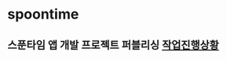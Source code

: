# spoontime

## 스푼타임 앱 개발 프로젝트 퍼블리싱 [작업진행상황]([http://www.naver.com/](https://docs.google.com/spreadsheets/d/1u8TcKp5mj-2nxpzKTEAnaD0XeU2BoJnE9XLk9l8G_Z8/edit#gid=0))
